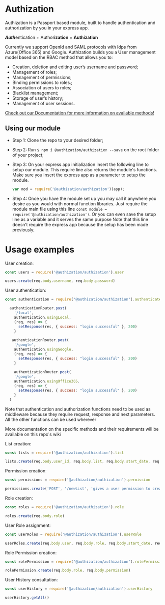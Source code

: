 # Authization
Authization is a Passport based module, built to handle authentication and authorization by you in your express app.

***Auth***entication + Author**ization** = **Authization**

Currently we support OpenId and SAML protocols with Idps from Azure(Office 365) and Google.
Authization builds you a User management model based on the RBAC method that allows you to:
 - Creation, deletion and editing user’s username and password;  
 - Management of roles;  
 - Management of permissions;   
 - Binding permissions to roles.;  
 - Association of users to roles;  
 - Blacklist management;  
 - Storage of user’s history;  
 - Management of user sessions.

[Check out our Documentation for more information on available methods!](https://dleandro.github.io/authentication-authorization-project-integration/)
## Using our module

* Step 1: Clone the repo to your desired folder;

* Step 2: Run ```$ npm i @authization/authization --save``` on the root folder of your project;

* Step 3: On your express app initialization insert the following line to setup our module. This require line also returns the module's functions. Make sure you insert the express app as a parameter to setup the module.
  ```js 
  var mod = require('@authization/authization')(app);
  ```
  
* Step 4: Once you have the module set up you may call it anywhere you desire as you would with normal function libraries.
Just require the module main file using this line ``` const module =  require('@authization/authization') ```.
Or you can even save the setup line as a variable and it serves the same purpose
Note that this line doesn't require the express app because the setup has been made previously.

# Usage examples

User creation:
```js
const users = require('@authization/authization').user

users.create(req.body.username, req.body.password)
```

User authentication:
```js
const authentication = require('@authization/authization').authenticate

  authenticationRouter.post(
    '/local',
    authentication.usingLocal,
    (req, res) => {
      setResponse(res, { success: "login successful" }, 200)
    }
  
   authenticationRouter.post(
    '/google',
    authentication.usingGoogle,
    (req, res) => {
      setResponse(res, { success: "login successful" }, 200)
    }
    
    authenticationRouter.post(
    '/google',
    authentication.usingOffice365,
    (req, res) => {
      setResponse(res, { success: "login successful" }, 200)
    }
  )
 ```

Note that authentication and authorization functions need to be used as middleware because they require request, response and next parameters. All the other functions can be used wherever
 
More documentation on the specific methods and their requirements will be available on this repo's wiki

List creation:
```js
const lists = require('@authization/authization').list

lists.create(req.body.user_id, req.body.list, req.body.start_date, req.body.end_date, req.body.updater, req.body.active)
```

Permission creation:
```js
const permissions = require('@authization/authization').permission

permissions.create('POST', '/newList', 'gives a user permission to create new Lists')
```

Role creation:
```js
const roles = require('@authization/authization').role

roles.create(req.body.role)
```

User Role assignment:
```js
const userRoles = require('@authization/authization').userRole

userRoles.create(req.body.user, req.body.role, req.body.start_date, req.body.end_date, req.body.updater, req.body.active)
```

Role Permission creation:
```js
const rolePermission = require('@authization/authization').rolePermission

rolePermission.create(req.body.role, req.body.permission)
```

User History consultation:
```js
const userHistory = require('@authization/authization').userHistory

userHistory.getAll()
```

